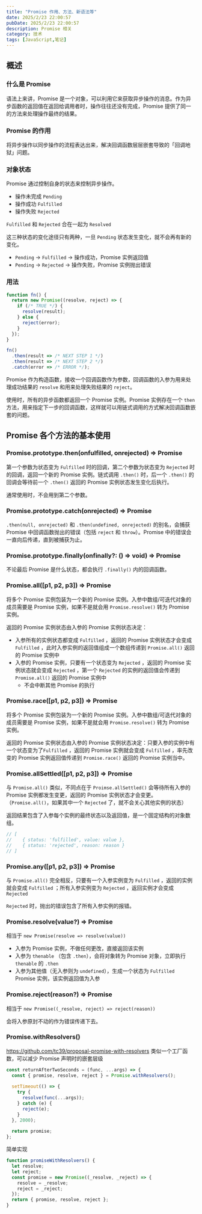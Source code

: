 ```yaml
---
title: "Promise 作用、方法、新语法等"
date: 2025/2/23 22:00:57
pubDate: 2025/2/23 22:00:57
description: Promise 相关
category: 技术
tags: [JavaScript,笔记]
---
```


## 概述

### 什么是 Promise

语法上来讲，Promise 是一个对象，可以利用它来获取异步操作的消息。作为异步函数的返回值在返回给调用者时，操作往往还没有完成，Promise 提供了同一的方法来处理操作最终的结果。

### Promise 的作用

将异步操作以同步操作的流程表达出来，解决回调函数层层嵌套导致的「回调地狱」问题。

### 对象状态

Promise 通过控制自身的状态来控制异步操作。

- 操作未完成 `Pending`
- 操作成功 `Fulfilled`
- 操作失败 `Rejected`

`Fulfilled` 和 `Rejected` 合在一起为 `Resolved` 

这三种状态的变化途径只有两种，一旦 `Pending` 状态发生变化，就不会再有新的变化。

- `Pending` → `Fulfilled` → 操作成功，Promise 实例返回值
- `Pending` → `Rejected` → 操作失败，Promise 实例抛出错误

### 用法

```js
function fn() {
  return new Promise((resolve, reject) => {
    if (/* TRUE */) {
      resolve(result);
    } else {
      reject(error);
    }
  });
}

fn()
  .then(result => /* NEXT STEP 1 */)
  .then(result => /* NEXT STEP 2 */)
  .catch(error => /* ERROR */);
```

Promise 作为构造函数，接收一个回调函数作为参数，回调函数的入参为用来处理成功结果的 `resolve` 和用来处理失败结果的 `reject`。

使用时，所有的异步函数都返回一个 Promise 实例。Promise 实例存在一个 `then` 方法，用来指定下一步的回调函数，这样就可以用链式调用的方式解决回调函数嵌套的问题。

## Promise 各个方法的基本使用

### Promise.prototype.then(onfulfilled, onrejected) => Promise

第一个参数为状态变为 `Fulfilled` 时的回调，第二个参数为状态变为 `Rejected` 时的回调，返回一个新的 Promise 实例。链式调用 `.then()` 时，后一个 `.then()` 的回调会等待前一个 `.then()` 返回的 Promise 实例状态发生变化后执行。

通常使用时，不会用到第二个参数。

### Promise.prototype.catch(onrejected) => Promise

`.then(null, onrejected)` 和 `.then(undefined, onrejected)` 的别名，会捕获 Promise 中回调函数抛出的错误（包括 `reject` 和 `throw`）。Promise 中的错误会一直向后传递，直到被捕获为止。

### Promise.prototype.finally(onfinally?: () => void) => Promise

不论最后 Promise 是什么状态，都会执行 `.finally()` 内的回调函数。

### Promise.all([p1, p2, p3]) => Promise

将多个 Promise 实例包装为一个新的 Promise 实例。入参中数组/可迭代对象的成员需要是 Promise 实例，如果不是就会用 `Promise.resolve()` 转为 Promise 实例。

返回的 Promise 实例状态由入参的 Promise 实例状态决定：

- 入参所有的实例状态都变成 `Fulfilled` ，返回的 Promise 实例状态才会变成 `Fulfilled` ，此时入参实例的返回值组成一个数组传递到 `Promise.all()` 返回的 Promise 实例中
- 入参的 Promise 实例，只要有一个状态变为 `Rejected` ，返回的 Promise 实例状态就会变成 `Rejected` ，第一个 `Rejected`  的实例的返回值会传递到 `Promise.all()` 返回的 Promise 实例中
    - 不会中断其他 Promise 的执行

### Promise.race([p1, p2, p3]) => Promise

将多个 Promise 实例包装为一个新的 Promise 实例。入参中数组/可迭代对象的成员需要是 Promise 实例，如果不是就会用 `Promise.resolve()` 转为 Promise 实例。

返回的 Promise 实例状态由入参的 Promise 实例状态决定：只要入参的实例中有一个状态变为了`Fulfilled` ，返回的 Promise 实例就会变成 `Fulfilled` ，率先改变的 Promise 实例返回值传递到 `Promise.race()` 返回的 Promise 实例当中。

### Promise.allSettled([p1, p2, p3]) => Promise

与 `Promise.all()` 类似，不同点在于 `Proimse.allSettled()` 会等待所有入参的 Promise 实例都发生变更，返回的 Promise 实例状态才会变更。（`Promise.all()`，如果其中一个 `Rejected` 了，就不会关心其他实例的状态）

返回结果包含了入参每个实例的最终状态以及返回值，是一个固定结构的对象数组。

```js
// [
//    { status: 'fulfilled', value: value },
//    { status: 'rejected', reason: reason }
// ]
```

### Promise.any([p1, p2, p3]) => Promise

与 `Promise.all()` 完全相反，只要有一个入参实例变为 `Fulfilled` ，返回的实例就会变成 `Fulfilled` ；所有入参实例变为 `Rejected` ，返回实例才会变成 `Rejected` 

`Rejected` 时，抛出的错误包含了所有入参实例的报错。

### Promise.resolve(value?) => Promise

相当于 `new Promise(resolve => resolve(value))` 

- 入参为 Promise 实例，不做任何更改，直接返回该实例
- 入参为 `thenable` （包含 `.then`），会将对象转为 Promise 对象，立即执行 `thenable` 的 `.then`
- 入参为其他值（无入参则为 `undefined`），生成一个状态为 `Fulfilled` Promise 实例，该实例返回值为入参

### Promise.reject(reason?) => Promise

相当于 `new Promise((_resolve, reject) => reject(reason))` 

会将入参原封不动的作为错误传递下去。

### Promise.withResolvers()

https://github.com/tc39/proposal-promise-with-resolvers 类似一个工厂函数，可以减少 Promise 声明时的嵌套层级

```js
const returnAfterTwoSeconds = (func, ...args) => {
  const { promise, resolve, reject } = Promise.withResolvers();
 
  setTimeout(() => {
    try {
      resolve(func(...args));
    } catch (e) {
      reject(e);
    }
  }, 2000);
 
  return promise;
};
```

简单实现

```js
function promiseWithResolvers() {
  let resolve;
  let reject;
  const promise = new Promise((_resolve, _reject) => {
    resolve = _resolve;
    reject = _reject;
  });
  return { promise, resolve, reject };
}
```